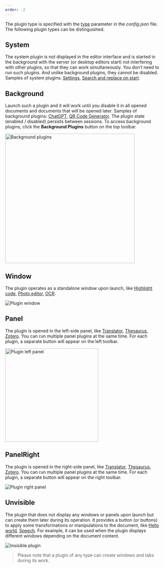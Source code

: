 ```yaml
---
order: -2
---
```


The plugin type is specified with the [type](./Manifest.md#variationstype) parameter in the *config.json* file. The following plugin types can be distinguished.

## System

The system plugin is not displayed in the editor interface and is started in the background with the server (or desktop editors start) not interfering with other plugins, so that they can work simultaneously. You don’t need to run such plugins. And unlike background plugins, they cannot be disabled. Samples of system plugins: [Settings](../../Tutorials/Samples/Settings.md), [Search and replace on start](../../Tutorials/Samples/Search%20and%20replace%20on%20start.md).

## Background

Launch such a plugin and it will work until you disable it in all opened documents and documents that will be opened later. Samples of background plugins: [ChatGPT](https://github.com/ONLYOFFICE/onlyoffice.github.io/tree/master/sdkjs-plugins/content/openai), [QR Code Generator](https://github.com/ONLYOFFICE/onlyoffice.github.io/tree/master/sdkjs-plugins/content/insertQR). The plugin state (enabled / disabled) persists between sessions. To access background plugins, click the **Background Plugins** button on the top toolbar.

<img alt="Background plugins" src="/assets/images/plugins/background-plugins.png" width="416px" />

## Window

The plugin operates as a standalone window upon launch, like [Highlight code](../../Tutorials/Samples/Highlight%20code.md), [Photo editor](../../Tutorials/Samples/Photo%20editor.md), [OCR](../../Tutorials/Samples/OCR.md).

![Plugin window](/assets/images/plugins/plugin-window.png)

## Panel

The plugin is opened in the left-side panel, like [Translator](../../Tutorials/Samples/Translator.md), [Thesaurus](../../Tutorials/Samples/Thesaurus.md), [Zotero](../../Tutorials/Samples/Zotero.md). You can run multiple panel plugins at the same time. For each plugin, a separate button will appear on the left toolbar.

<img alt="Plugin left panel" src="/assets/images/plugins/plugin-left-panel.png" width="300px" />

## PanelRight

The plugin is opened in the right-side panel, like [Translator](../../Tutorials/Samples/Translator.md), [Thesaurus](../../Tutorials/Samples/Thesaurus.md), [Zotero](../../Tutorials/Samples/Zotero.md). You can run multiple panel plugins at the same time. For each plugin, a separate button will appear on the right toolbar.

![Plugin right panel](/assets/images/plugins/plugin-right-panel.png)

## Unvisible

The plugin that does not display any windows or panels upon launch but can create them later during its operation. It provides a button (or buttons) to apply some transformations or manipulations to the document, like [Hello world](../../Tutorials/Samples/Hello%20world.md), [Speech](../../Tutorials/Samples/Speech.md). For example, it can be used when the plugin displays different windows depending on the document content.

![Insisible plugin](/assets/images/plugins/invisible-plugin.png)

> Please note that a plugin of any type can create windows and tabs during its work.
